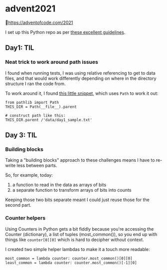 # advent2021
🎄https://adventofcode.com/2021

I set up this Python repo as per [these excellent guidelines](https://docs.python-guide.org/writing/structure/).

## Day1: TIL

### Neat trick to work around path issues

I found when running tests, I was using relative referencing to get to data files, and that would work differently depending on where in the directory structure I ran the code from.

To work around it, I found [this little snippet](https://stackoverflow.com/questions/32527861/python-unit-test-that-uses-an-external-data-file), which uses `Path` to work it out:

```
from pathlib import Path
THIS_DIR = Path(__file__).parent

# construct path like this:
THIS_DIR.parent /'data/day1_sample.txt'
```
## Day 3: TIL

### Building blocks

Taking a "building blocks" approach to these challenges means I have to re-write less between parts.

So, for example, today:
1. a function to read in the data as arrays of bits
2. a separate function to transform arrays of bits into counts

Keeping those two bits separate meant I could just reuse those for the second part.


### Counter helpers

Using Counters in Python gets a bit fiddly because you're accessing the Counter (dictionary), a list of tuples (most_common()), so you end up with things like `counter[0][0]` which is hard to decipher without context.

I created two simple helper lambdas to make it a touch more readable:

```
most_common = lambda counter: counter.most_common()[0][0]
least_common = lambda counter: counter.most_common()[-1][0]
```